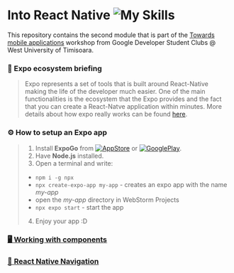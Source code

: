 #  Into React Native ![My Skills](https://skillicons.dev/icons?i=react)

This repository contains the second module that is part of the [Towards mobile applications](https://dbeles.notion.site/Towards-mobile-applications-31586fe8a5c7459ca95455448412dec3?pvs=4) workshop from Google Developer Student Clubs @ West University of Timisoara.

### 📜 Expo ecosystem briefing
> Expo represents a set of tools that is built around React-Native making the life of the developer much easier. One of the main functionalities is the ecosystem that the Expo provides and the fact that you can create a React-Natve application within minutes. More details about how expo really works can be found [here](https://retool.com/blog/expo-cli-vs-react-native-cli).



### ⚙️ How to setup an Expo app

> 1. Install **ExpoGo** from [![AppStore](https://img.shields.io/badge/App_Store-0D96F6?style=for-the-badge&logo=app-store&logoColor=white)](https://apps.apple.com/us/app/expo-go/id982107779) or [![GooglePlay](https://img.shields.io/badge/Google_Play-414141?style=for-the-badge&logo=google-play&logoColor=white)](https://play.google.com/store/apps/details?id=host.exp.exponent&hl=en&gl=US).
> 2. Have **Node.js** installed.
>3. Open a terminal and write:
>   - `npm i -g npx`
>   - `npx create-expo-app my-app` - creates an expo app with the name *my-app*
>   - open the *my-app* directory in WebStorm Projects
>   - `npx expo start` -  start the app
> 4. Enjoy your app :D

### [🖥️ <u>Working with components</u>](https://github.com/poenaruiulian/into-react-native/tree/main/working_with_components)
### [🧭 <u>React Native Navigation</u>](https://github.com/poenaruiulian/into-react-native/tree/main/react_native_navigation)
